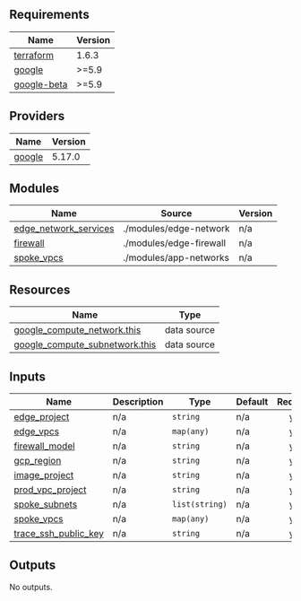 <!-- BEGIN_TF_DOCS -->
## Requirements

| Name | Version |
|------|---------|
| <a name="requirement_terraform"></a> [terraform](#requirement\_terraform) | 1.6.3 |
| <a name="requirement_google"></a> [google](#requirement\_google) | >=5.9 |
| <a name="requirement_google-beta"></a> [google-beta](#requirement\_google-beta) | >=5.9 |

## Providers

| Name | Version |
|------|---------|
| <a name="provider_google"></a> [google](#provider\_google) | 5.17.0 |

## Modules

| Name | Source | Version |
|------|--------|---------|
| <a name="module_edge_network_services"></a> [edge\_network\_services](#module\_edge\_network\_services) | ./modules/edge-network | n/a |
| <a name="module_firewall"></a> [firewall](#module\_firewall) | ./modules/edge-firewall | n/a |
| <a name="module_spoke_vpcs"></a> [spoke\_vpcs](#module\_spoke\_vpcs) | ./modules/app-networks | n/a |

## Resources

| Name | Type |
|------|------|
| [google_compute_network.this](https://registry.terraform.io/providers/hashicorp/google/latest/docs/data-sources/compute_network) | data source |
| [google_compute_subnetwork.this](https://registry.terraform.io/providers/hashicorp/google/latest/docs/data-sources/compute_subnetwork) | data source |

## Inputs

| Name | Description | Type | Default | Required |
|------|-------------|------|---------|:--------:|
| <a name="input_edge_project"></a> [edge\_project](#input\_edge\_project) | n/a | `string` | n/a | yes |
| <a name="input_edge_vpcs"></a> [edge\_vpcs](#input\_edge\_vpcs) | n/a | `map(any)` | n/a | yes |
| <a name="input_firewall_model"></a> [firewall\_model](#input\_firewall\_model) | n/a | `string` | n/a | yes |
| <a name="input_gcp_region"></a> [gcp\_region](#input\_gcp\_region) | n/a | `string` | n/a | yes |
| <a name="input_image_project"></a> [image\_project](#input\_image\_project) | n/a | `string` | n/a | yes |
| <a name="input_prod_vpc_project"></a> [prod\_vpc\_project](#input\_prod\_vpc\_project) | n/a | `string` | n/a | yes |
| <a name="input_spoke_subnets"></a> [spoke\_subnets](#input\_spoke\_subnets) | n/a | `list(string)` | n/a | yes |
| <a name="input_spoke_vpcs"></a> [spoke\_vpcs](#input\_spoke\_vpcs) | n/a | `map(any)` | n/a | yes |
| <a name="input_trace_ssh_public_key"></a> [trace\_ssh\_public\_key](#input\_trace\_ssh\_public\_key) | n/a | `string` | n/a | yes |

## Outputs

No outputs.
<!-- END_TF_DOCS -->